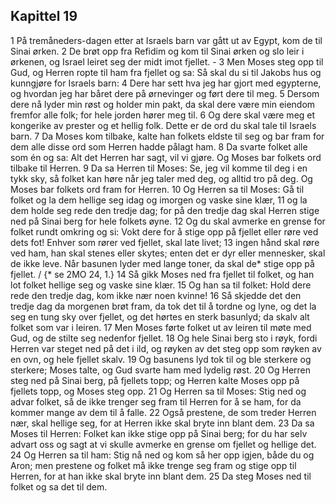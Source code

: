 ## Kapittel 19

1 På tremåneders-dagen etter at Israels barn var gått ut av Egypt, kom de til Sinai ørken.
2 De brøt opp fra Refidim og kom til Sinai ørken og slo leir i ørkenen, og Israel leiret seg der midt imot fjellet. -
3 Men Moses steg opp til Gud, og Herren ropte til ham fra fjellet og sa: Så skal du si til Jakobs hus og kunngjøre for Israels barn:
4 Dere har sett hva jeg har gjort med egypterne, og hvordan jeg har båret dere på ørnevinger og ført dere til meg.
5 Dersom dere nå lyder min røst og holder min pakt, da skal dere være min eiendom fremfor alle folk; for hele jorden hører meg til.
6 Og dere skal være meg et kongerike av prester og et hellig folk. Dette er de ord du skal tale til Israels barn.
7 Da Moses kom tilbake, kalte han folkets eldste til seg og bar fram for dem alle disse ord som Herren hadde pålagt ham.
8 Da svarte folket alle som én og sa: Alt det Herren har sagt, vil vi gjøre. Og Moses bar folkets ord tilbake til Herren.
9 Da sa Herren til Moses: Se, jeg vil komme til deg i en tykk sky, så folket kan høre når jeg taler med deg, og alltid tro på deg. Og Moses bar folkets ord fram for Herren.
10 Og Herren sa til Moses: Gå til folket og la dem hellige seg idag og imorgen og vaske sine klær,
11 og la dem holde seg rede den tredje dag; for på den tredje dag skal Herren stige ned på Sinai berg for hele folkets øyne.
12 Og du skal avmerke en grense for folket rundt omkring og si: Vokt dere for å stige opp på fjellet eller røre ved dets fot! Enhver som rører ved fjellet, skal late livet;
13 ingen hånd skal røre ved ham, han skal stenes eller skytes; enten det er dyr eller mennesker, skal de ikke leve. Når basunen lyder med lange toner, da skal de* stige opp på fjellet. / {* se 2MO 24, 1.}
14 Så gikk Moses ned fra fjellet til folket, og han lot folket hellige seg og vaske sine klær.
15 Og han sa til folket: Hold dere rede den tredje dag, kom ikke nær noen kvinne!
16 Så skjedde det den tredje dag da morgenen brøt fram, da tok det til å tordne og lyne, og det la seg en tung sky over fjellet, og det hørtes en sterk basunlyd; da skalv alt folket som var i leiren.
17 Men Moses førte folket ut av leiren til møte med Gud, og de stilte seg nedenfor fjellet.
18 Og hele Sinai berg sto i røyk, fordi Herren var steget ned på det i ild, og røyken av det steg opp som røyken av en ovn, og hele fjellet skalv.
19 Og basunens lyd tok til og ble sterkere og sterkere; Moses talte, og Gud svarte ham med lydelig røst.
20 Og Herren steg ned på Sinai berg, på fjellets topp; og Herren kalte Moses opp på fjellets topp, og Moses steg opp.
21 Og Herren sa til Moses: Stig ned og advar folket, så de ikke trenger seg fram til Herren for å se ham, for da kommer mange av dem til å falle.
22 Også prestene, de som treder Herren nær, skal hellige seg, for at Herren ikke skal bryte inn blant dem.
23 Da sa Moses til Herren: Folket kan ikke stige opp på Sinai berg; for du har selv advart oss og sagt at vi skulle avmerke en grense om fjellet og hellige det.
24 Og Herren sa til ham: Stig nå ned og kom så her opp igjen, både du og Aron; men prestene og folket må ikke trenge seg fram og stige opp til Herren, for at han ikke skal bryte inn blant dem.
25 Da steg Moses ned til folket og sa det til dem.
